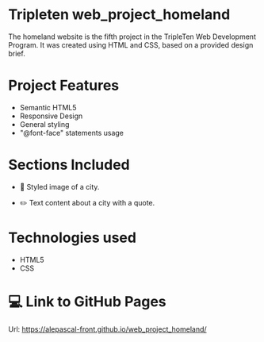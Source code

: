 # Tripleten web_project_homeland

The homeland website is the fifth project in the TripleTen Web Development Program. It was created using HTML and CSS, based on a provided design brief.

# Project Features

- Semantic HTML5
- Responsive Design
- General styling
- "@font-face" statements usage

# Sections Included

- :page_facing_up: Styled image of a city.

- :pencil2: Text content about a city with a quote.

# Technologies used

- HTML5
- CSS

# :computer: Link to GitHub Pages

Url: https://alepascal-front.github.io/web_project_homeland/
